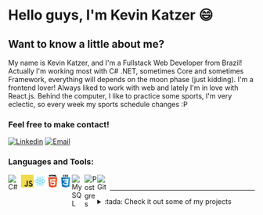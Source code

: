 # Hello guys, I'm Kevin Katzer :smile:

## Want to know a little about me?
My name is Kevin Katzer, and I'm a Fullstack Web Developer from Brazil!
Actually I'm working most with C# .NET, sometimes Core and sometimes Framework, everything will depends on the moon phase (just kidding).
I'm a frontend lover! Always liked to work with web and lately I'm in love with React.js. Behind the computer, I like to practice some sports, I'm very eclectic, so every week my sports schedule changes :P

### Feel free to make contact!
[![Linkedin](https://img.shields.io/badge/Profile-on%20Linkedin%20-blue)](https://www.linkedin.com/in/kevin-katzer-618926152/)
[![Email](https://img.shields.io/badge/Send-an%20Email-orange)](mailto:kevinka999@gmail.com)
<br />

### Languages and Tools:

<img align="left" alt="C#" width="26px" src="https://raw.githubusercontent.com/jmnote/z-icons/master/svg/csharp.svg" />
<img align="left" alt="JavaScript" width="26px" src="https://raw.githubusercontent.com/github/explore/80688e429a7d4ef2fca1e82350fe8e3517d3494d/topics/javascript/javascript.png" />
<img align="left" alt="React" width="26px" src="https://raw.githubusercontent.com/github/explore/80688e429a7d4ef2fca1e82350fe8e3517d3494d/topics/react/react.png" />
<img align="left" alt="HTML" width="26px" src="https://raw.githubusercontent.com/github/explore/80688e429a7d4ef2fca1e82350fe8e3517d3494d/topics/html/html.png" />
<img align="left" alt="CSS" width="26px" src="https://raw.githubusercontent.com/github/explore/80688e429a7d4ef2fca1e82350fe8e3517d3494d/topics/css/css.png" />
<img align="left" alt="MySQL" width="26px" src="https://mysqlserverteam.com/wp-content/uploads/2018/01/MySQL_Icon_256x256.png" />
<img align="left" alt="Postgres" width="26px" src="https://user-images.githubusercontent.com/24623425/36042969-f87531d4-0d8a-11e8-9dee-e87ab8c6a9e3.png" />
<img align="left" alt="Git" width="26px" src="https://raw.githubusercontent.com/jmnote/z-icons/master/svg/git.svg" />

<br />

---

<details>
  <summary>:tada: Check it out some of my projects</summary>
  
<!--START_SECTION:activity-->
1. [User Authentication](https://github.com/kevinka999/user_authentication), a simple page to authenticate a user with Json Web Token and Bcrypt.
This project was developed using Next.js framework to build the Website and API.
2. [School Management](https://github.com/kevinka999/Escola), a API developed using C# with the purpose to manage the student's grade.
3. Order Management, a [Website](https://github.com/kevinka999/gerenciador-pedidos-website) and an [API](https://github.com/kevinka999/gerenciador-pedidos-api) to manage orders. The Website was developed using React.js and the API was developed using Adonis JS 5.0.
Both are deployed on Heroku, so check the readme in the respective repository to try out.
4. [https://github.com/kevinka999/Estacionamento](Parking), a parking system to manage active cars in the park. The website was developed using React.js and the API was developed using C#.

</details>
